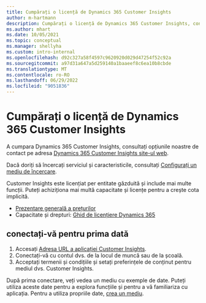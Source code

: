 ```yaml
---
title: Cumpărați o licență de Dynamics 365 Customer Insights
author: m-hartmann
description: Cumpărați o licență de Dynamics 365 Customer Insights, conectați-vă și familiarizați-vă cu aplicația.
ms.author: mhart
ms.date: 10/05/2021
ms.topic: conceptual
ms.manager: shellyha
ms.custom: intro-internal
ms.openlocfilehash: d92c327a58f4597c9620920d029d47254f52c92a
ms.sourcegitcommit: a97d31a647a5d259140a1baaeef8c6ea10b8cbde
ms.translationtype: MT
ms.contentlocale: ro-RO
ms.lasthandoff: 06/29/2022
ms.locfileid: "9051836"
---
```

# <a name="purchase-a-license-of-dynamics-365-customer-insights"></a>Cumpărați o licență de Dynamics 365 Customer Insights

A cumpara Dynamics 365 Customer Insights, consultați opțiunile noastre de contact pe adresa [Dynamics 365 Customer Insights site-ul web](https://dynamics.microsoft.com/ai/customer-insights/).

Dacă doriți să încercați serviciul și caracteristicile, consultați [Configurați un mediu de încercare](trial-signup.md).

Customer Insights este licențiat per entitate găzduită și include mai multe funcții. Puteți achiziționa mai multă capacitate și licențe pentru a crește cota implicită.
- [Prezentare generală a prețurilor](https://dynamics.microsoft.com/ai/customer-insights/pricing/)
- Capacitate și drepturi: [Ghid de licențiere Dynamics 365](https://go.microsoft.com/fwlink/?LinkId=866544)

## <a name="sign-in-for-the-first-time"></a>conectați-vă pentru prima dată

1. Accesați [Adresa URL a aplicației Customer Insights](https://home.ci.ai.dynamics.com).
1. Conectați-vă cu contul dvs. de la locul de muncă sau de la școală.
1. Acceptați termenii și condițiile și setați preferințele de conținut pentru mediul dvs. Customer Insights.

După prima conectare, veți vedea un mediu cu exemple de date. Puteți utiliza aceste date pentru a explora funcțiile și pentru a vă familiariza cu aplicația. Pentru a utiliza propriile date, [crea un mediu](create-environment.md).
